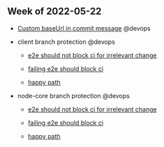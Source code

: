 ## Week of 2022-05-22

-   [Custom baseUrl in commit message](https://github.com/helloextend/gha-reusable-workflows/pull/13) @devops
    
-   client branch protection @devops
    
    -   [e2e should not block ci for irrelevant change](https://github.com/helloextend/client/pull/4046)
        
    -   [failing e2e should block ci](https://github.com/helloextend/client/pull/4045)
        
    -   [happy path](https://github.com/helloextend/client/pull/4044)
        
-   node-core branch protection @devops
    
    -   [e2e should not block ci for irrelevant change](https://github.com/helloextend/node-core/pull/9897)
        
    -   [failing e2e should block ci](https://github.com/helloextend/node-core/pull/9898)
        
    -   [happy path](https://github.com/helloextend/node-core/pull/9899)